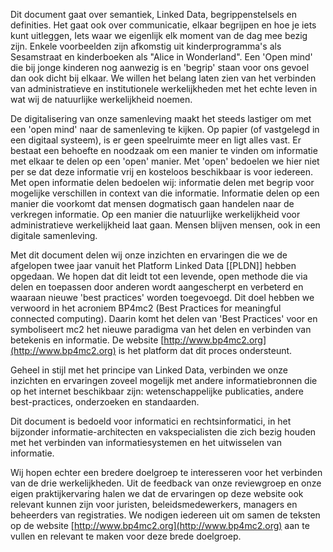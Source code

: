 Dit document gaat over semantiek, Linked Data, begrippenstelsels en definities. Het gaat ook over communicatie, elkaar begrijpen en hoe je iets kunt uitleggen, Iets waar we eigenlijk elk moment van de dag mee bezig zijn. Enkele voorbeelden zijn afkomstig uit kinderprogramma's als Sesamstraat en kinderboeken als "Alice in Wonderland". Een 'Open mind' die bij jonge kinderen nog aanwezig is en 'begrip' staan voor ons gevoel dan ook dicht bij elkaar. We willen het belang laten zien van het verbinden van administratieve en institutionele werkelijkheden met het echte leven in wat wij de natuurlijke werkelijkheid noemen.

De digitalisering van onze samenleving maakt het steeds lastiger om met een 'open mind' naar de samenleving te kijken. Op papier (of vastgelegd in een digitaal systeem), is er geen speelruimte meer en ligt alles vast. Er bestaat een behoefte en noodzaak om een manier te vinden om informatie met elkaar te delen op een 'open' manier. Met 'open' bedoelen we hier niet per se dat deze informatie vrij en kosteloos beschikbaar is voor iedereen. Met open informatie delen bedoelen wij: informatie delen met begrip voor mogelijke verschillen in context van die informatie. Informatie delen op een manier die voorkomt dat mensen dogmatisch gaan handelen naar de verkregen informatie. Op een manier die natuurlijke werkelijkheid voor administratieve werkelijkheid laat gaan. Mensen blijven mensen, ook in een digitale samenleving.

Met dit document delen wij onze inzichten en ervaringen die we de afgelopen twee jaar vanuit het Platform Linked Data [[PLDN]] hebben opgedaan. We hopen dat dit leidt tot een levende, open methode die via delen en toepassen door anderen wordt aangescherpt en verbeterd en waaraan nieuwe 'best practices' worden toegevoegd. Dit doel hebben we verwoord in het acroniem BP4mc2 (Best Practices for meaningful connected computing). Daarin komt het delen van 'Best Practices' voor en symboliseert mc2 het nieuwe paradigma van het delen en verbinden van betekenis en informatie. De website [http://www.bp4mc2.org](http://www.bp4mc2.org) is het platform dat dit proces ondersteunt.

Geheel in stijl met het principe van Linked Data, verbinden we onze inzichten en ervaringen zoveel mogelijk met andere informatiebronnen die op het internet beschikbaar zijn: wetenschappelijke publicaties, andere best-practices, onderzoeken en standaarden.

Dit document is bedoeld voor informatici en rechtsinformatici, in het bijzonder informatie-architecten en vakspecialisten die zich bezig houden met het verbinden van informatiesystemen en het uitwisselen van informatie.

Wij hopen echter een bredere doelgroep te interesseren voor het verbinden van de drie werkelijkheden. Uit de feedback van onze reviewgroep en onze eigen praktijkervaring halen we dat de ervaringen op deze website ook relevant kunnen zijn voor juristen, beleidsmedewerkers, managers en beheerders van registraties. We nodigen iedereen uit om samen de teksten op de website [http://www.bp4mc2.org](http://www.bp4mc2.org) aan te vullen en relevant te maken voor deze brede doelgroep.

